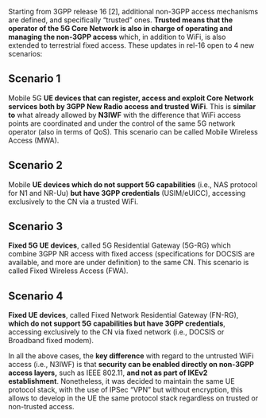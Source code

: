 Starting from 3GPP release 16 \[2\], additional non-3GPP access mechanisms are defined, and specifically “trusted” ones. **Trusted means that the operator of the 5G Core Network is also in charge of operating and managing the non-3GPP access** which, in addition to WiFi, is also extended to terrestrial fixed access. These updates in rel-16 open to 4 new scenarios:
## Scenario 1

Mobile 5G **UE devices that can register, access and exploit Core Network services both by 3GPP New Radio access and trusted WiFi**. This is **similar to** what already allowed by **N3IWF** with the difference that WiFi access points are coordinated and under the control of the same 5G network operator (also in terms of QoS). This scenario can be called Mobile Wireless Access (MWA).
## Scenario 2

Mobile **UE devices which do not support 5G capabilities** (i.e., NAS protocol for N1 and NR-Uu) **but have 3GPP credentials** (USIM/eUICC), accessing exclusively to the CN via a trusted WiFi.
## Scenario 3

**Fixed 5G UE devices**, called 5G Residential Gateway (5G-RG) which combine 3GPP NR access with fixed access (specifications for DOCSIS are available, and more are under definition) to the same CN. This scenario is called Fixed Wireless Access (FWA).
## Scenario 4

**Fixed UE devices**, called Fixed Network Residential Gateway (FN-RG), **which do not support 5G capabilities but have 3GPP credentials**, accessing exclusively to the CN via fixed network (i.e., DOCSIS or Broadband fixed modem).

In all the above cases, the **key difference** with regard to the untrusted WiFi access (i.e., N3IWF) is that **security can be enabled directly on non-3GPP access layers,** such as IEEE 802.11, **and not as part of IKEv2 establishment**. Nonetheless, it was decided to maintain the same UE protocol stack, with the use of IPSec “VPN” but without encryption, this allows to develop in the UE the same protocol stack regardless on trusted or non-trusted access.